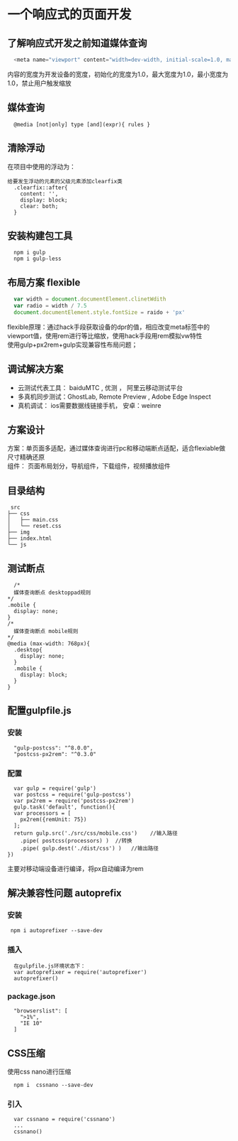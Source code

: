 # 一个响应式的页面开发
## 了解响应式开发之前知道媒体查询
```javascript
  <meta name="viewport" content="width=dev-width, initial-scale=1.0, maxmum-scale=1.0, minmum-scale=1.0, user-scalable=no">
```
内容的宽度为开发设备的宽度，初始化的宽度为1.0，最大宽度为1.0，最小宽度为1.0，禁止用户触发缩放

## 媒体查询
```
  @media [not|only] type [and](expr){ rules }
```

## 清除浮动
在项目中使用的浮动为：
```
给要发生浮动的元素的父级元素添加clearfix类
  .clearfix::after{
    content: '',
    display: block;
    clear: both;
  }
```

## 安装构建包工具
```
  npm i gulp
  npm i gulp-less
```

## 布局方案 flexible
```javascript
  var width = document.documentElement.clinetWdith
  var radio = width / 7.5
  document.documentElement.style.fontSize = raido + 'px'
```
flexible原理：通过hack手段获取设备的dpr的值，相应改变meta标签中的viewport值，使用rem进行等比缩放，使用hack手段用rem模拟vw特性<br>
使用gulp+px2rem+gulp实现兼容性布局问题；

## 调试解决方案
* 云测试代表工具： baiduMTC , 优测 ， 阿里云移动测试平台
* 多真机同步测试：GhostLab, Remote Preview , Adobe Edge Inspect
* 真机调试： ios需要数据线链接手机， 安卓：weinre

## 方案设计
方案：单页面多适配，通过媒体查询进行pc和移动端断点适配，适合flexiable做尺寸精确还原<br>
组件： 页面布局划分，导航组件，下载组件，视频播放组件<br>

## 目录结构
```
 src
├── css
│   ├── main.css
│   └── reset.css
├── img
├── index.html
└── js
```

## 测试断点
```
  /*
  媒体查询断点 desktoppad规则
*/
.mobile {
  display: none;
}
/*
  媒体查询断点 mobile规则
*/
@media (max-width: 768px){
  .desktop{
    display: none;
  }
  .mobile {
    display: block;
  }
}
```

## 配置gulpfile.js
### 安装
```
  "gulp-postcss": "^8.0.0",
  "postcss-px2rem": "^0.3.0"
```
### 配置
```
  var gulp = require('gulp')
  var postcss = require('gulp-postcss')
  var px2rem = require('postcss-px2rem')
  gulp.task('default', function(){
  var processors = [
    px2rem({remUnit: 75})
  ];
  return gulp.src('./src/css/mobile.css')    //输入路径
    .pipe( postcss(processors) )  //转换
    .pipe( gulp.dest('./dist/css') )   //输出路径
})
```
主要对移动端设备进行编译，将px自动编译为rem

## 解决兼容性问题 autoprefix
### 安装
```
 npm i autoprefixer --save-dev
```
### 插入
```
  在gulpfile.js环境状态下：
  var autoprefixer = require('autoprefixer')
  autoprefixer()
```
### package.json
```
  "browserslist": [
    ">1%",
    "IE 10"
  ]
```

## CSS压缩
使用css nano进行压缩
```
  npm i  cssnano --save-dev
```
### 引入
```
  var cssnano = require('cssnano')
  ...
  cssnano()
```
